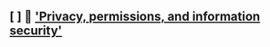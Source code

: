 ## [ ] 📂 __['Privacy, permissions, and information security'](https://github.com/mdn/content/blob/main/files/en-us/web/privacy/index.html)__

